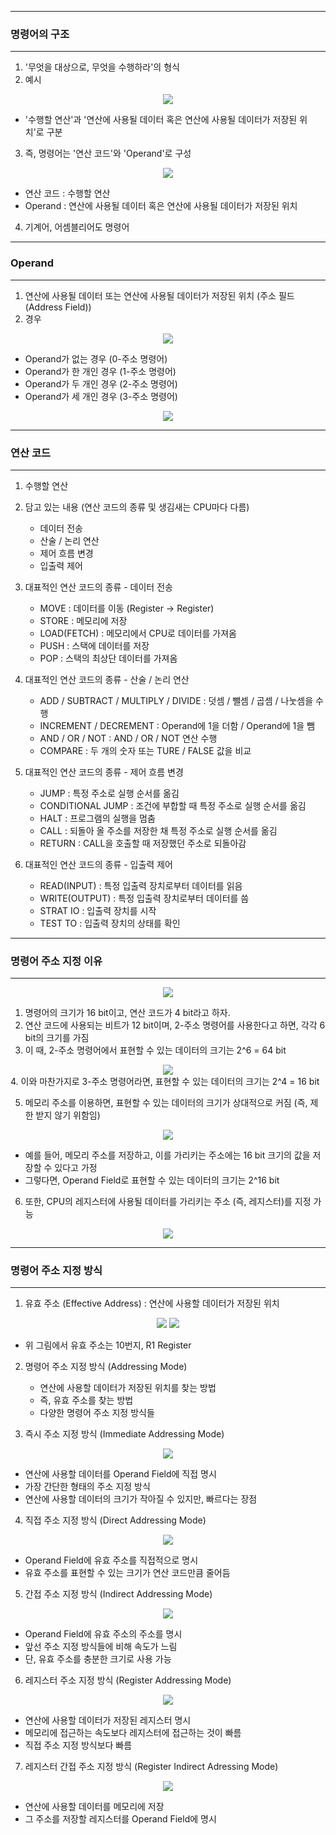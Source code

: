 -----
### 명령어의 구조
-----
1. '무엇을 대상으로, 무엇을 수행하라'의 형식
2. 예시
<div align="center">
<img src="https://github.com/sooyounghan/Computer-Science/assets/34672301/f1f1490f-ef4b-49c8-8d01-6b1049d94538">
</div>

  - '수행할 연산'과 '연산에 사용될 데이터 혹은 연산에 사용될 데이터가 저장된 위치'로 구분

3. 즉, 명령어는 '연산 코드'와 'Operand'로 구성
<div align="center">
<img src="https://github.com/sooyounghan/Computer-Science/assets/34672301/f6846608-2672-4ee2-91e3-26825fa4ac1d">
</div>

  - 연산 코드 : 수행할 연산
  - Operand : 연산에 사용될 데이터 혹은 연산에 사용될 데이터가 저장된 위치

4. 기계어, 어셈블리어도 명령어

-----
### Operand
-----
1. 연산에 사용될 데이터 또는 연산에 사용될 데이터가 저장된 위치 (주소 필드 (Address Field))
2. 경우
<div align="center">
<img src="https://github.com/sooyounghan/Computer-Science/assets/34672301/fc40f4ca-5cc0-4055-b9e5-9c8ecb532425">
</div>

   - Operand가 없는 경우 (0-주소 명령어)
   - Operand가 한 개인 경우 (1-주소 명령어)
   - Operand가 두 개인 경우 (2-주소 명령어)
   - Operand가 세 개인 경우 (3-주소 명령어)
<div align="center">
<img src="https://github.com/sooyounghan/Computer-Science/assets/34672301/e83b7e66-0979-42c3-93d0-527849112d3d">
</div>

-----
### 연산 코드
-----
1. 수행할 연산
2. 담고 있는 내용 (연산 코드의 종류 및 생김새는 CPU마다 다름)
   - 데이터 전송
   - 산술 / 논리 연산
   - 제어 흐름 변경
   - 입출력 제어

3. 대표적인 연산 코드의 종류 - 데이터 전송
   - MOVE : 데이터를 이동 (Register → Register)
   - STORE : 메모리에 저장
   - LOAD(FETCH) : 메모리에서 CPU로 데이터를 가져옴
   - PUSH : 스택에 데이터를 저장
   - POP : 스택의 최상단 데이터를 가져옴

4. 대표적인 연산 코드의 종류 - 산술 / 논리 연산
   - ADD / SUBTRACT / MULTIPLY / DIVIDE : 덧셈 / 뺄셈 / 곱셈 / 나눗셈을 수행
   - INCREMENT / DECREMENT : Operand에 1을 더함 / Operand에 1을 뺌
   - AND / OR / NOT : AND / OR / NOT 연산 수행
   - COMPARE : 두 개의 숫자 또는 TURE / FALSE 값을 비교

5. 대표적인 연산 코드의 종류 - 제어 흐름 변경
   - JUMP : 특정 주소로 실행 순서를 옮김
   - CONDITIONAL JUMP : 조건에 부합할 때 특정 주소로 실행 순서를 옮김
   - HALT : 프로그램의 실행을 멈춤
   - CALL : 되돌아 올 주소를 저장한 채 특정 주소로 실행 순서를 옮김
   - RETURN : CALL을 호출할 때 저장했던 주소로 되돌아감

6. 대표적인 연산 코드의 종류 - 입출력 제어
   - READ(INPUT) : 특정 입출력 장치로부터 데이터를 읽음
   - WRITE(OUTPUT) : 특정 입출력 장치로부터 데이터를 씀
   - STRAT IO : 입출력 장치를 시작
   - TEST TO : 입출력 장치의 상태를 확인

-----
### 명령어 주소 지정 이유
-----
<div align="center">
<img src="https://github.com/sooyounghan/Computer-Science/assets/34672301/f66e31d6-8bf9-4aad-bd4b-14cecd30da41">
</div>

1. 명령어의 크기가 16 bit이고, 연산 코드가 4 bit라고 하자.
2. 연산 코드에 사용되는 비트가 12 bit이며, 2-주소 명령어를 사용한다고 하면, 각각 6 bit의 크기를 가짐
3. 이 때, 2-주소 명령어에서 표현할 수 있는 데이터의 크기는 2^6 = 64 bit

<div align="center">
<img src="https://github.com/sooyounghan/Computer-Science/assets/34672301/47ef63f9-9fa0-48a7-abae-dbed70f6128f">
</div>
4. 이와 마찬가지로 3-주소 명령어라면, 표현할 수 있는 데이터의 크기는 2^4 = 16 bit 

5. 메모리 주소를 이용하면, 표현할 수 있는 데이터의 크기가 상대적으로 커짐 (즉, 제한 받지 않기 위함임)
<div align="center">
<img src="https://github.com/sooyounghan/Computer-Science/assets/34672301/111484a6-dc1a-4977-8513-7e6e24c62f68">
</div>

  - 예를 들어, 메모리 주소를 저장하고, 이를 가리키는 주소에는 16 bit 크기의 값을 저장할 수 있다고 가정
  - 그렇다면, Operand Field로 표현할 수 있는 데이터의 크기는 2^16 bit

6. 또한, CPU의 레지스터에 사용될 데이터를 가리키는 주소 (즉, 레지스터)를 지정 가능
<div align="center">
<img src="https://github.com/sooyounghan/Computer-Science/assets/34672301/1ade94de-9384-4d3a-89ba-1077f3fa5a9e">
</div>

-----
### 명령어 주소 지정 방식 
-----
1. 유효 주소 (Effective Address) : 연산에 사용할 데이터가 저장된 위치
<div align="center">
<img src="https://github.com/sooyounghan/Computer-Science/assets/34672301/111484a6-dc1a-4977-8513-7e6e24c62f68">
<img src="https://github.com/sooyounghan/Computer-Science/assets/34672301/1ade94de-9384-4d3a-89ba-1077f3fa5a9e">
</div>

  - 위 그림에서 유효 주소는 10번지, R1 Register

2. 명령어 주소 지정 방식 (Addressing Mode)
   - 연산에 사용할 데이터가 저장된 위치를 찾는 방법
   - 즉, 유효 주소를 찾는 방법
   - 다양한 명령어 주소 지정 방식들
  
3. 즉시 주소 지정 방식 (Immediate Addressing Mode)
<div align="center">
<img src="https://github.com/sooyounghan/Computer-Science/assets/34672301/b689a0d6-8765-4607-81b0-ea0ebced0c33">
</div>

   - 연산에 사용할 데이터를 Operand Field에 직접 명시
   - 가장 간단한 형태의 주소 지정 방식
   - 연산에 사용할 데이터의 크기가 작아질 수 있지만, 빠르다는 장점

4. 직접 주소 지정 방식 (Direct Addressing Mode)
<div align="center">
<img src="https://github.com/sooyounghan/Computer-Science/assets/34672301/8f393d4d-6527-4ab3-9e87-6673b64fec9f">
</div>

   - Operand Field에 유효 주소를 직접적으로 명시
   - 유효 주소를 표현할 수 있는 크기가 연산 코드만큼 줄어듬

5. 간접 주소 지정 방식 (Indirect Addressing Mode)
<div align="center">
<img src="https://github.com/sooyounghan/Computer-Science/assets/34672301/c7f468e8-0e97-4d0d-ab06-17d86c5c32cc">
</div>

   - Operand Field에 유효 주소의 주소를 명시
   - 앞선 주소 지정 방식들에 비해 속도가 느림
   - 단, 유효 주소를 충분한 크기로 사용 가능

6. 레지스터 주소 지정 방식 (Register Addressing Mode)
<div align="center">
<img src="https://github.com/sooyounghan/Computer-Science/assets/34672301/004da45a-08cc-442d-b48b-f197c9edddb9">
</div>

   - 연산에 사용할 데이터가 저장된 레지스터 명시
   - 메모리에 접근하는 속도보다 레지스터에 접근하는 것이 빠름
   - 직접 주소 지정 방식보다 빠름

7. 레지스터 간접 주소 지정 방식 (Register Indirect Adressing Mode)
<div align="center">
<img src="https://github.com/sooyounghan/Computer-Science/assets/34672301/b04d27e1-7a9c-49d5-8504-4d13ec52eb6a">
</div>

   - 연산에 사용할 데이터를 메모리에 저장
   - 그 주소를 저장할 레지스터를 Operand Field에 명시

